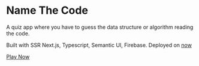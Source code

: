 # Name The Code
A quiz app where you have to guess the data structure or algorithm reading the code.

Built with SSR Next.js, Typescript, Semantic UI, Firebase. Deployed on [now](https://zeit.co/now)

[Play Now](https://namethecode.now.sh/)
